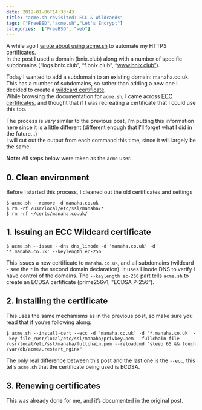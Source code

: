 ```yaml
---
date: 2019-01-06T14:33:43
title: "acme.sh revisited: ECC & Wildcards"
tags: ["FreeBSD","acme.sh","Let's Encrypt"]
categories:  ["FreeBSD", "web"]
---
```


A while ago I [wrote about using acme.sh](/2017/11/05/acme.sh-plus-linode-plus-dns-plus-freebsd/) to automate my HTTPS certificates.  
In the post I used a domain (bnix.club) along with a number of specific subdomains (“logs.bnix.club”, “f.bnix.club”, “www.bnix.club”).

Today I wanted to add a subdomain to an existing domain: manaha.co.uk.  
This has a number of subdomains, so rather than adding a new one I decided to create a [wildcard certificate](https://github.com/Neilpang/acme.sh#11-issue-wildcard-certificates).  
While browsing the documentation for `acme.sh`, I came across [ECC certificates](https://github.com/Neilpang/acme.sh#10-issue-ecc-certificates), and thought that if I was recreating a certificate that I could use this too.

The process is *very* similar to the previous post, I’m putting this information here since it is a little different (different enough that I’ll forget what I did in the future...)  
I will cut out the output from each command this time, since it will largely be the same.

**Note:** All steps below were taken as the `acme` user.

## 0. Clean environment

Before I started this process, I cleaned out the old certificates and settings

	$ acme.sh --remove -d manaha.co.uk
	$ rm -rf /usr/local/etc/ssl/manaha/*
	$ rm -rf ~/certs/manaha.co.uk/

## 1. Issuing an ECC Wildcard certificate

	$ acme.sh --issue --dns dns_linode -d 'manaha.co.uk' -d '*.manaha.co.uk' --keylength ec-256

This issues a new certificate to `manaha.co.uk`, and all subdomains (wildcard - see the `*` in the second domain declaration).  It uses Linode DNS to verify I have control of the domains.  The `--keylength ec-256` part tells `acme.sh` to create an ECDSA certificate (prime256v1, "ECDSA P-256”).

## 2. Installing the certificate 

This uses the same mechanisms as in the previous post, so make sure you read that if you’re following along:

	$ acme.sh --install-cert --ecc -d 'manaha.co.uk' -d '*.manaha.co.uk' --key-file /usr/local/etc/ssl/manaha/privkey.pem --fullchain-file /usr/local/etc/ssl/manaha/fullchain.pem --reloadcmd "sleep 65 && touch /var/db/acme/.restart_nginx"

The only real difference between this post and the last one is the `--ecc`, this tells `acme.sh` that the certificate being used is ECDSA.

## 3. Renewing certificates 

This was already done for me, and it’s documented in the original post.
